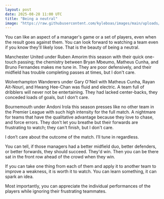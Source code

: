 ```yaml
---
layout: post
date: 2025-08-28 11:00 UTC
title: "Being a neutral"
image: "https://raw.githubusercontent.com/kyleboas/images/main/uploads/2025/08/27/Image-27Aug2025_21:01:30.png"
---
```


You can like an aspect of a manager's game or a set of players, even when the result goes against them. You can look forward to watching a team even if you know they'll likely lose. That is the beauty of being a neutral.

<!---more--->

Manchester United under Ruben Amorim this season with their quick one-touch passing; the chemistry between Bryan Mbeumo, Matheus Cunha, and Bruno Fernandes makes me tune in. They are poor defensively, and their midfield has trouble completing passes at times, but I don't care. 

Wolverhampton Wanderers under Gary O'Neil with Matheus Cunha, Rayan Ait-Nouri, and Hwang Hee-Chan was fluid and electric. A team full of dribblers will never not be entertaining. They had lacked center-backs, they conceded loads of goals, but I don't care.

Bournemouth under Andoni Irola this season presses like no other team in the Premier League with such high intensity for the full match. A nightmare for teams that have the qualitative advantage because they love to chase, and force errors. They don't let you breathe but their forwards are frustrating to watch; they can't finish, but I don't care.

I don’t care about the outcome of the match. I’ll tune in regardless.

You can tell, if those managers had a better midfield duo, better defenders, or better forwards, they should succeed. They'd win. Then you can be there sat in the front row ahead of the crowd when they win.

If you can take one thing from each of them and apply it to another team to improve a weakness, it is worth it to watch. You can learn something, it can spark an idea.

Most importantly, you can appreciate the individual performances of the players while ignoring their frustrating teammates.